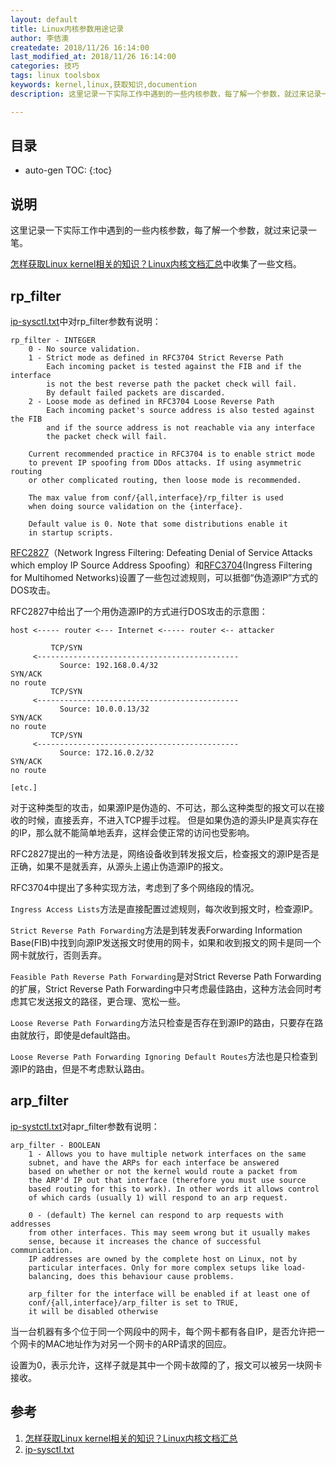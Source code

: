 ```yaml
---
layout: default
title: Linux内核参数用途记录
author: 李佶澳
createdate: 2018/11/26 16:14:00
last_modified_at: 2018/11/26 16:14:00
categories: 技巧
tags: linux toolsbox
keywords: kernel,linux,获取知识,documention
description: 这里记录一下实际工作中遇到的一些内核参数，每了解一个参数，就过来记录一笔

---
```


## 目录
* auto-gen TOC:
{:toc}

## 说明

这里记录一下实际工作中遇到的一些内核参数，每了解一个参数，就过来记录一笔。

[怎样获取Linux kernel相关的知识？Linux内核文档汇总][1]中收集了一些文档。

## rp_filter

[ip-sysctl.txt][2]中对rp_filter参数有说明：

	rp_filter - INTEGER
		0 - No source validation.
		1 - Strict mode as defined in RFC3704 Strict Reverse Path
		    Each incoming packet is tested against the FIB and if the interface
		    is not the best reverse path the packet check will fail.
		    By default failed packets are discarded.
		2 - Loose mode as defined in RFC3704 Loose Reverse Path
		    Each incoming packet's source address is also tested against the FIB
		    and if the source address is not reachable via any interface
		    the packet check will fail.
		
		Current recommended practice in RFC3704 is to enable strict mode
		to prevent IP spoofing from DDos attacks. If using asymmetric routing
		or other complicated routing, then loose mode is recommended.
		
		The max value from conf/{all,interface}/rp_filter is used
		when doing source validation on the {interface}.
		
		Default value is 0. Note that some distributions enable it
		in startup scripts.

[RFC2827](https://www.rfc-editor.org/info/rfc2827)（Network Ingress Filtering: Defeating Denial of Service Attacks which employ IP Source Address Spoofing）和[RFC3704](https://www.rfc-editor.org/info/rfc3704)(Ingress Filtering for Multihomed Networks)设置了一些包过滤规则，可以抵御“伪造源IP”方式的DOS攻击。

RFC2827中给出了一个用伪造源IP的方式进行DOS攻击的示意图：

	host <----- router <--- Internet <----- router <-- attacker
	
	         TCP/SYN
	     <---------------------------------------------
	           Source: 192.168.0.4/32
	SYN/ACK
	no route
	         TCP/SYN
	     <---------------------------------------------
	           Source: 10.0.0.13/32
	SYN/ACK
	no route
	         TCP/SYN
	     <---------------------------------------------
	           Source: 172.16.0.2/32
	SYN/ACK
	no route
	
	[etc.]

对于这种类型的攻击，如果源IP是伪造的、不可达，那么这种类型的报文可以在接收的时候，直接丢弃，不进入TCP握手过程。 但是如果伪造的源头IP是真实存在的IP，那么就不能简单地丢弃，这样会使正常的访问也受影响。

RFC2827提出的一种方法是，网络设备收到转发报文后，检查报文的源IP是否是正确，如果不是就丢弃，从源头上遏止伪造源IP的报文。

RFC3704中提出了多种实现方法，考虑到了多个网络段的情况。

`Ingress Access Lists`方法是直接配置过滤规则，每次收到报文时，检查源IP。

`Strict Reverse Path Forwarding`方法是到转发表Forwarding Information Base(FIB)中找到向源IP发送报文时使用的网卡，如果和收到报文的网卡是同一个网卡就放行，否则丢弃。

`Feasible Path Reverse Path Forwarding`是对Strict Reverse Path Forwarding的扩展，Strict Reverse Path Forwarding中只考虑最佳路由，这种方法会同时考虑其它发送报文的路径，更合理、宽松一些。

`Loose Reverse Path Forwarding`方法只检查是否存在到源IP的路由，只要存在路由就放行，即使是default路由。

`Loose Reverse Path Forwarding Ignoring Default Routes`方法也是只检查到源IP的路由，但是不考虑默认路由。

## arp_filter

[ip-systctl.txt][2]对apr_filter参数有说明：

	arp_filter - BOOLEAN
		1 - Allows you to have multiple network interfaces on the same
		subnet, and have the ARPs for each interface be answered
		based on whether or not the kernel would route a packet from
		the ARP'd IP out that interface (therefore you must use source
		based routing for this to work). In other words it allows control
		of which cards (usually 1) will respond to an arp request.
		
		0 - (default) The kernel can respond to arp requests with addresses
		from other interfaces. This may seem wrong but it usually makes
		sense, because it increases the chance of successful communication.
		IP addresses are owned by the complete host on Linux, not by
		particular interfaces. Only for more complex setups like load-
		balancing, does this behaviour cause problems.
		
		arp_filter for the interface will be enabled if at least one of
		conf/{all,interface}/arp_filter is set to TRUE,
		it will be disabled otherwise

当一台机器有多个位于同一个网段中的网卡，每个网卡都有各自IP，是否允许把一个网卡的MAC地址作为对另一个网卡的ARP请求的回应。

设置为0，表示允许，这样子就是其中一个网卡故障的了，报文可以被另一块网卡接收。

## 参考

1. [怎样获取Linux kernel相关的知识？Linux内核文档汇总][1]
2. [ip-sysctl.txt][2]

[1]: https://www.lijiaocn.com/%E6%96%B9%E6%B3%95/2017/11/13/howto-linux-kernel-doc.html  "怎样获取Linux kernel相关的知识？Linux内核文档汇总" 
[2]: https://www.kernel.org/doc/Documentation/networking/ip-sysctl.txt "ip-sysctl.txt"
